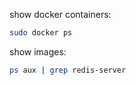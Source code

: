 show docker containers:
```sh
sudo docker ps
```


show images:
```sh
ps aux | grep redis-server
```